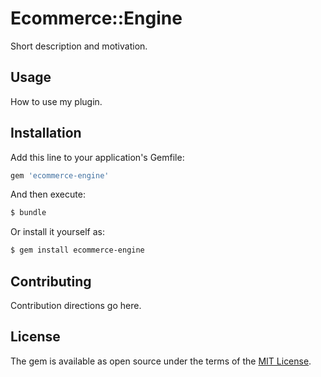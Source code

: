 # Ecommerce::Engine
Short description and motivation.

## Usage
How to use my plugin.

## Installation
Add this line to your application's Gemfile:

```ruby
gem 'ecommerce-engine'
```

And then execute:
```bash
$ bundle
```

Or install it yourself as:
```bash
$ gem install ecommerce-engine
```

## Contributing
Contribution directions go here.

## License
The gem is available as open source under the terms of the [MIT License](http://opensource.org/licenses/MIT).
